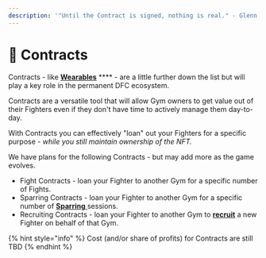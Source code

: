```yaml
---
description: '"Until the Contract is signed, nothing is real." - Glenn Danzig'
---
```


# 📄 Contracts

Contracts - like [**Wearables**](wearables.md) **** - are a little further down the list but will play a key role in the permanent DFC ecosystem.

Contracts are a versatile tool that will allow Gym owners to get value out of their Fighters even if they don't have time to actively manage them day-to-day.

With Contracts you can effectively "loan" out your Fighters for a specific purpose - _while you still maintain ownership of the NFT._

We have plans for the following Contracts - but may add more as the game evolves.

* Fight Contracts - loan your Fighter to another Gym for a specific number of Fights.
* Sparring Contracts - loan your Fighter to another Gym for a specific number of [**Sparring** ](../training-and-sparring.md#sparring)sessions.
* Recruiting Contracts - loan your Fighter to another Gym to [**recruit**](../recruiting.md) a new Fighter on behalf of that Gym.

{% hint style="info" %}
Cost (and/or share of profits) for Contracts are still TBD
{% endhint %}

